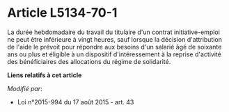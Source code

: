 # Article L5134-70-1

La durée hebdomadaire du travail du titulaire d'un contrat initiative-emploi ne peut être inférieure à vingt heures, sauf
lorsque la décision d'attribution de l'aide le prévoit pour répondre aux besoins d'un salarié âgé de soixante ans ou plus et
éligible à un dispositif d'intéressement à la reprise d'activité des bénéficiaires des allocations du régime de solidarité.

**Liens relatifs à cet article**

_Modifié par_:

  - Loi n°2015-994 du 17 août 2015 - art. 43
